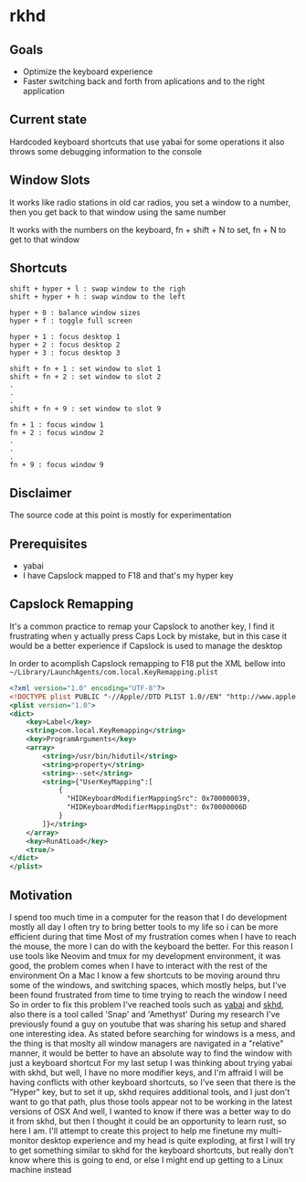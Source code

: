 # rkhd

## Goals

- Optimize the keyboard experience
- Faster switching back and forth from aplications and to the right application

## Current state

Hardcoded keyboard shortcuts that use yabai for some operations
it also throws some debugging information to the console

## Window Slots

It works like radio stations in old car radios, you set a window to a number, then
you get back to that window using the same number

It works with the numbers on the keyboard, fn + shift + N to set, fn + N to get to that window

## Shortcuts

```
shift + hyper + l : swap window to the righ
shift + hyper + h : swap window to the left

hyper + 0 : balance window sizes
hyper + f : toggle full screen

hyper + 1 : focus desktop 1
hyper + 2 : focus desktop 2
hyper + 3 : focus desktop 3

shift + fn + 1 : set window to slot 1
shift + fn + 2 : set window to slot 2
.
.
.
shift + fn + 9 : set window to slot 9

fn + 1 : focus window 1
fn + 2 : focus window 2
.
.
.
fn + 9 : focus window 9

```

## Disclaimer

The source code at this point is mostly for experimentation

## Prerequisites

- yabai
- I have Capslock mapped to F18 and that's my hyper key

## Capslock Remapping

It's a common practice to remap your Capslock to another key, I find it frustrating when y actually press Caps Lock by mistake, but in this case it would be a better experience if Capslock is used to manage the desktop

In order to acomplish Capslock remapping to F18 put the XML bellow into `~/Library/LaunchAgents/com.local.KeyRemapping.plist`

```xml
<?xml version="1.0" encoding="UTF-8"?>
<!DOCTYPE plist PUBLIC "-//Apple//DTD PLIST 1.0//EN" "http://www.apple.com/DTDs/PropertyList-1.0.dtd">
<plist version="1.0">
<dict>
    <key>Label</key>
    <string>com.local.KeyRemapping</string>
    <key>ProgramArguments</key>
    <array>
        <string>/usr/bin/hidutil</string>
        <string>property</string>
        <string>--set</string>
        <string>{"UserKeyMapping":[
            {
              "HIDKeyboardModifierMappingSrc": 0x700000039,
              "HIDKeyboardModifierMappingDst": 0x70000006D
            }
        ]}</string>
    </array>
    <key>RunAtLoad</key>
    <true/>
</dict>
</plist>
```

## Motivation

I spend too much time in a computer for the reason that I do development mostly all day
I often try to bring better tools to my life so i can be more efficient during that time
Most of my frustration comes when I have to reach the mouse, the more I can do with the keyboard the better.
For this reason I use tools like Neovim and tmux for my development environment, it was good, the problem comes when I have to interact with the rest of the environment
On a Mac I know a few shortcuts to be moving around thru some of the windows, and switching spaces, which mostly helps, but I've been found frustrated from time to time trying to reach the window I need
So in order to fix this problem I've reached tools such as [yabai](https://github.com/koekeishiya/yabai) and [skhd](https://github.com/koekeishiya/skhd), also there is a tool called 'Snap' and 'Amethyst'
During my research I've previously found a guy on youtube that was sharing his setup and shared one interesting idea.
As stated before searching for windows is a mess, and the thing is that moslty all window managers are navigated in a "relative" manner, it would be better to have an absolute way to find the window with just a keyboard shortcut
For my last setup I was thinking about trying yabai with skhd, but well, I have no more modifier keys, and I'm affraid I will be having conflicts with other keyboard shortcuts, so I've seen that there is the "Hyper" key, but to set it up, skhd requires additional tools, and I just don't want to go that path, plus those tools appear not to be working in the latest versions of OSX
And well, I wanted to know if there was a better way to do it from skhd, but then I thought it could be an opportunity to learn rust, so here I am.
I'll attempt to create this project to help me finetune my multi-monitor desktop experience and my head is quite exploding, at first I will try to get something similar to skhd for the keyboard shortcuts, but really don't know where this is going to end, or else I might end up getting to a Linux machine instead
